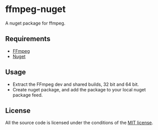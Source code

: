 # ffmpeg-nuget

A nuget package for ffmpeg.

## Requirements

* [FFmpeg](https://ffmpeg.zeranoe.com/builds/)
* [Nuget](https://www.nuget.org/)

## Usage

  * Extract the FFmpeg dev and shared builds, 32 bit and 64 bit.
  * Create nuget package, and add the package to your local nuget package feed.

## License

All the source code is licensed under the conditions of the [MIT license](LICENSE.txt).
